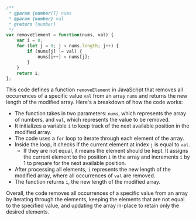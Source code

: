 ```javascript
/**
 * @param {number[]} nums
 * @param {number} val
 * @return {number}
 */
var removeElement = function(nums, val) {
    var i = 0;
    for (let j = 0; j < nums.length; j++) {
        if (nums[j] != val) {
            nums[i++] = nums[j];
        }
    }
    return i;
};
```

This code defines a function `removeElement` in JavaScript that removes all occurrences of a specific value `val` from an array `nums` and returns the new length of the modified array. Here's a breakdown of how the code works:

- The function takes in two parameters: `nums`, which represents the array of numbers, and `val`, which represents the value to be removed.
- It initializes a variable `i` to keep track of the next available position in the modified array.
- The code uses a `for` loop to iterate through each element of the array.
- Inside the loop, it checks if the current element at index `j` is equal to `val`.
  - If they are not equal, it means the element should be kept. It assigns the current element to the position `i` in the array and increments `i` by 1 to prepare for the next available position.
- After processing all elements, `i` represents the new length of the modified array, where all occurrences of `val` are removed.
- The function returns `i`, the new length of the modified array.

Overall, the code removes all occurrences of a specific value from an array by iterating through the elements, keeping the elements that are not equal to the specified value, and updating the array in-place to retain only the desired elements.
